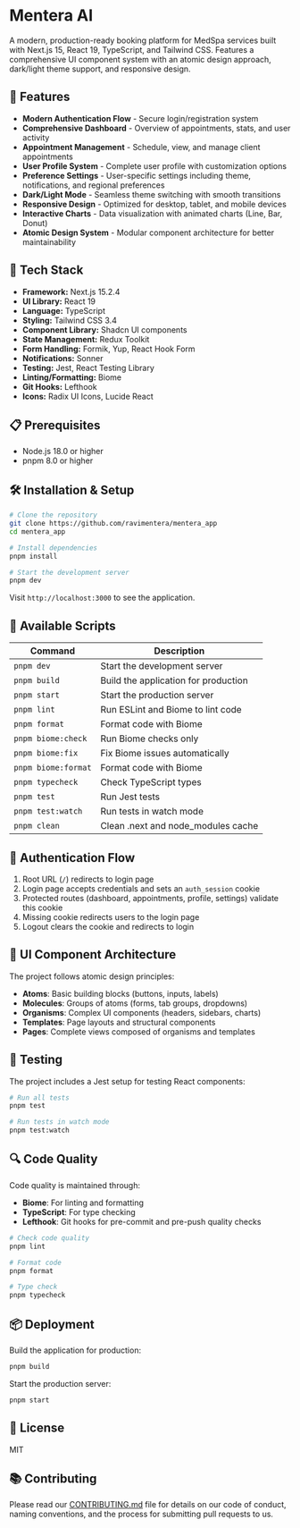 # Mentera AI

A modern, production-ready booking platform for MedSpa services built with Next.js 15, React 19, TypeScript, and Tailwind CSS. Features a comprehensive UI component system with an atomic design approach, dark/light theme support, and responsive design.

## 🌟 Features

- **Modern Authentication Flow** - Secure login/registration system
- **Comprehensive Dashboard** - Overview of appointments, stats, and user activity
- **Appointment Management** - Schedule, view, and manage client appointments
- **User Profile System** - Complete user profile with customization options
- **Preference Settings** - User-specific settings including theme, notifications, and regional preferences
- **Dark/Light Mode** - Seamless theme switching with smooth transitions
- **Responsive Design** - Optimized for desktop, tablet, and mobile devices
- **Interactive Charts** - Data visualization with animated charts (Line, Bar, Donut)
- **Atomic Design System** - Modular component architecture for better maintainability

## 🚀 Tech Stack

- **Framework:** Next.js 15.2.4
- **UI Library:** React 19
- **Language:** TypeScript
- **Styling:** Tailwind CSS 3.4
- **Component Library:** Shadcn UI components
- **State Management:** Redux Toolkit
- **Form Handling:** Formik, Yup, React Hook Form
- **Notifications:** Sonner
- **Testing:** Jest, React Testing Library
- **Linting/Formatting:** Biome
- **Git Hooks:** Lefthook
- **Icons:** Radix UI Icons, Lucide React

## 📋 Prerequisites

- Node.js 18.0 or higher
- pnpm 8.0 or higher

## 🛠️ Installation & Setup

```bash
# Clone the repository
git clone https://github.com/ravimentera/mentera_app
cd mentera_app

# Install dependencies
pnpm install

# Start the development server
pnpm dev
```

Visit `http://localhost:3000` to see the application.

## 📝 Available Scripts

| Command             | Description                          |
| ------------------- | ------------------------------------ |
| `pnpm dev`          | Start the development server         |
| `pnpm build`        | Build the application for production |
| `pnpm start`        | Start the production server          |
| `pnpm lint`         | Run ESLint and Biome to lint code    |
| `pnpm format`       | Format code with Biome               |
| `pnpm biome:check`  | Run Biome checks only                |
| `pnpm biome:fix`    | Fix Biome issues automatically       |
| `pnpm biome:format` | Format code with Biome               |
| `pnpm typecheck`    | Check TypeScript types               |
| `pnpm test`         | Run Jest tests                       |
| `pnpm test:watch`   | Run tests in watch mode              |
| `pnpm clean`        | Clean .next and node_modules cache   |

## 🔄 Authentication Flow

1. Root URL (`/`) redirects to login page
2. Login page accepts credentials and sets an `auth_session` cookie
3. Protected routes (dashboard, appointments, profile, settings) validate this cookie
4. Missing cookie redirects users to the login page
5. Logout clears the cookie and redirects to login

## 🎨 UI Component Architecture

The project follows atomic design principles:

- **Atoms**: Basic building blocks (buttons, inputs, labels)
- **Molecules**: Groups of atoms (forms, tab groups, dropdowns)
- **Organisms**: Complex UI components (headers, sidebars, charts)
- **Templates**: Page layouts and structural components
- **Pages**: Complete views composed of organisms and templates

## 🧪 Testing

The project includes a Jest setup for testing React components:

```bash
# Run all tests
pnpm test

# Run tests in watch mode
pnpm test:watch
```

## 🔍 Code Quality

Code quality is maintained through:

- **Biome**: For linting and formatting
- **TypeScript**: For type checking
- **Lefthook**: Git hooks for pre-commit and pre-push quality checks

```bash
# Check code quality
pnpm lint

# Format code
pnpm format

# Type check
pnpm typecheck
```

## 📦 Deployment

Build the application for production:

```bash
pnpm build
```

Start the production server:

```bash
pnpm start
```

## 📄 License

MIT

## 📚 Contributing

Please read our [CONTRIBUTING.md](./CONTRIBUTING.md) file for details on our code of conduct, naming conventions, and the process for submitting pull requests to us.
